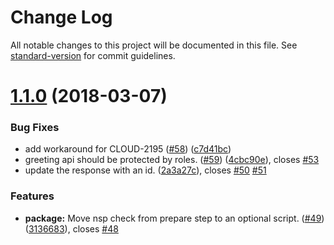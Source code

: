 # Change Log

All notable changes to this project will be documented in this file. See [standard-version](https://github.com/conventional-changelog/standard-version) for commit guidelines.

<a name="1.1.0"></a>
# [1.1.0](https://github.com/bucharest-gold/nodejs-rest-http-secured/compare/v1.0.1...v1.1.0) (2018-03-07)


### Bug Fixes

* add workaround for CLOUD-2195 ([#58](https://github.com/bucharest-gold/nodejs-rest-http-secured/issues/58)) ([c7d41bc](https://github.com/bucharest-gold/nodejs-rest-http-secured/commit/c7d41bc))
* greeting api should be protected by roles. ([#59](https://github.com/bucharest-gold/nodejs-rest-http-secured/issues/59)) ([4cbc90e](https://github.com/bucharest-gold/nodejs-rest-http-secured/commit/4cbc90e)), closes [#53](https://github.com/bucharest-gold/nodejs-rest-http-secured/issues/53)
* update the response with an id. ([2a3a27c](https://github.com/bucharest-gold/nodejs-rest-http-secured/commit/2a3a27c)), closes [#50](https://github.com/bucharest-gold/nodejs-rest-http-secured/issues/50) [#51](https://github.com/bucharest-gold/nodejs-rest-http-secured/issues/51)


### Features

* **package:** Move nsp check from prepare step to an optional script. ([#49](https://github.com/bucharest-gold/nodejs-rest-http-secured/issues/49)) ([3136683](https://github.com/bucharest-gold/nodejs-rest-http-secured/commit/3136683)), closes [#48](https://github.com/bucharest-gold/nodejs-rest-http-secured/issues/48)
